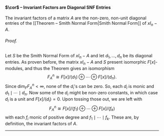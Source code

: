 #### $\cor$ – Invariant Factors are Diagonal SNF Entries
The invariant factors of a matrix $A$ are the non-zero, non-unit diagonal entries of the [[Theorem – Smith Normal Form|Smith Normal Form]] of $xI_n - A$.

###### *Proof.* 
Let $S$ be the Smith Normal Form of $xI_n - A$ and let $d_1, \dots, d_n$ be its diagonal entries. As proven before, the matrix $xI_n - A$ and $S$ present isomorphic $F[x]$-modules, and thus the Theorem gives an isomorphism
$$
F^n_A \cong F[x]/(d_1) \oplus \cdots \oplus F[x]/(d_n).
$$
Since $\dim_F F^n_A < \infty$, none of the $d_i$'s can be zero. So, each $d_i$ is monic and $d_1 \mid \cdots \mid d_n$. Now some of the $d_i$ might be non-zero constants, in which case $d_i$ is a unit and $F[x]/(d_i) = 0$. Upon tossing those out, we are left with $$F^n_A \cong F[x]/(f_1) \oplus \cdots \oplus F[x]/(f_k)$$with each $f_i$ monic of positive degree and $f_1 \mid \cdots \mid f_k$. These are, by definition,  the invariant factors of $A$.
***